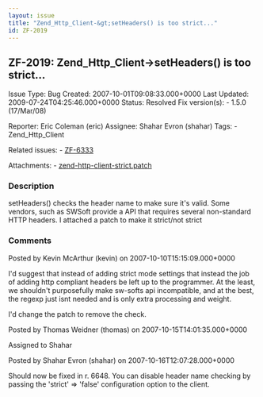 ```yaml
---
layout: issue
title: "Zend_Http_Client-&gt;setHeaders() is too strict..."
id: ZF-2019
---
```


ZF-2019: Zend\_Http\_Client->setHeaders() is too strict... 
-----------------------------------------------------------

 Issue Type: Bug Created: 2007-10-01T09:08:33.000+0000 Last Updated: 2009-07-24T04:25:46.000+0000 Status: Resolved Fix version(s): - 1.5.0 (17/Mar/08)
 
 Reporter:  Eric Coleman (eric)  Assignee:  Shahar Evron (shahar)  Tags: - Zend\_Http\_Client
 
 Related issues: - [ZF-6333](/issues/browse/ZF-6333)
 
 Attachments: - [zend-http-client-strict.patch](/issues/secure/attachment/10833/zend-http-client-strict.patch)
 
### Description

setHeaders() checks the header name to make sure it's valid. Some vendors, such as SWSoft provide a API that requires several non-standard HTTP headers. I attached a patch to make it strict/not strict

 

 

### Comments

Posted by Kevin McArthur (kevin) on 2007-10-10T15:15:09.000+0000

I'd suggest that instead of adding strict mode settings that instead the job of adding http compliant headers be left up to the programmer. At the least, we shouldn't purposefully make sw-softs api incompatible, and at the best, the regexp just isnt needed and is only extra processing and weight.

I'd change the patch to remove the check.

 

 

Posted by Thomas Weidner (thomas) on 2007-10-15T14:01:35.000+0000

Assigned to Shahar

 

 

Posted by Shahar Evron (shahar) on 2007-10-16T12:07:28.000+0000

Should now be fixed in r. 6648. You can disable header name checking by passing the 'strict' => 'false' configuration option to the client.

 

 